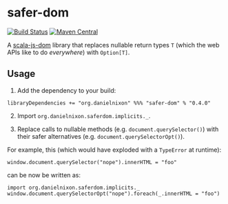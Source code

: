 safer-dom
=========

[![Build Status](https://travis-ci.org/danielnixon/safer-dom.svg?branch=master)](https://travis-ci.org/danielnixon/safer-dom)
[![Maven Central](https://maven-badges.herokuapp.com/maven-central/org.danielnixon/safer-dom_sjs0.6_2.12/badge.svg)](https://maven-badges.herokuapp.com/maven-central/org.danielnixon/safer-dom_sjs0.6_2.12)

A [scala-js-dom](https://github.com/scala-js/scala-js-dom) library that replaces nullable return types `T` (which the web APIs like to do _everywhere_) with `Option[T]`.

Usage
-----

1. Add the dependency to your build:

  `libraryDependencies += "org.danielnixon" %%% "safer-dom" % "0.4.0"`

2. Import `org.danielnixon.saferdom.implicits._`.
  
3. Replace calls to nullable methods (e.g. `document.querySelector()`) with their safer alternatives (e.g. `document.querySelectorOpt()`).

  For example, this (which would have exploded with a `TypeError` at runtime):
  
  `window.document.querySelector("nope").innerHTML = "foo"`
  
  can be now be written as:
  
  ```
  import org.danielnixon.saferdom.implicits._
  window.document.querySelectorOpt("nope").foreach(_.innerHTML = "foo")
  ```

